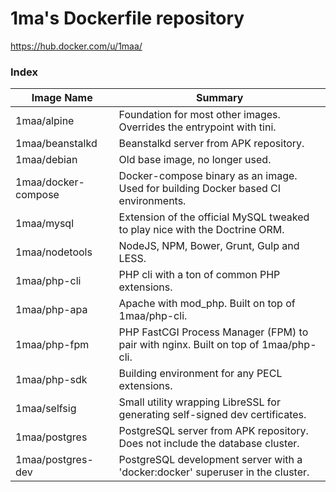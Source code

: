 # 1ma's Dockerfile repository

https://hub.docker.com/u/1maa/


### Index

| Image Name          | Summary                                                                             |
|---------------------|-------------------------------------------------------------------------------------|
| 1maa/alpine         | Foundation for most other images. Overrides the entrypoint with tini.               |
| 1maa/beanstalkd     | Beanstalkd server from APK repository.                                              |
| 1maa/debian         | Old base image, no longer used.                                                     |
| 1maa/docker-compose | Docker-compose binary as an image. Used for building Docker based CI environments.  |
| 1maa/mysql          | Extension of the official MySQL tweaked to play nice with the Doctrine ORM.         |
| 1maa/nodetools      | NodeJS, NPM, Bower, Grunt, Gulp and LESS.                                           |
| 1maa/php-cli        | PHP cli with a ton of common PHP extensions.                                        |
| 1maa/php-apa        | Apache with mod_php. Built on top of 1maa/php-cli.                                  |
| 1maa/php-fpm        | PHP FastCGI Process Manager (FPM) to pair with nginx. Built on top of 1maa/php-cli. |
| 1maa/php-sdk        | Building environment for any PECL extensions.                                       |
| 1maa/selfsig        | Small utility wrapping LibreSSL for generating self-signed dev certificates.        |
| 1maa/postgres       | PostgreSQL server from APK repository.  Does not include the database cluster.      |
| 1maa/postgres-dev   | PostgreSQL development server with a 'docker:docker' superuser in the cluster.      |
